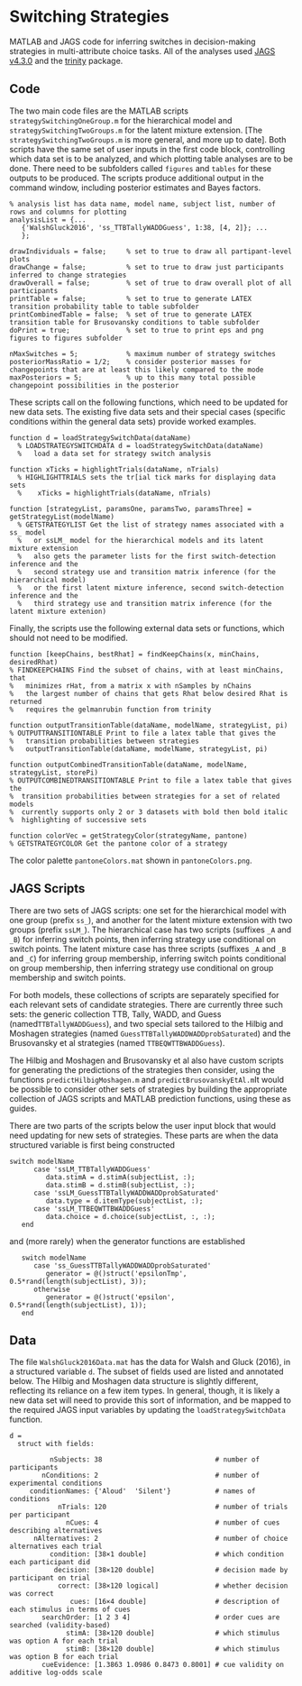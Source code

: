 # Switching Strategies

MATLAB and JAGS code for inferring switches in decision-making strategies in multi-attribute choice tasks. All of the analyses used [JAGS v4.3.0](http://mcmc-jags.sourceforge.net/) and the [trinity](https://github.com/joachimvandekerckhove/trinity) package. 

## Code

The two main code files are the MATLAB scripts `strategySwitchingOneGroup.m` for the hierarchical model and `strategySwitchingTwoGroups.m` for the latent mixture extension. [The `strategySwitchingTwoGroups.m` is more general, and more up to date]. Both scripts have the same set of user inputs in the first code block, controlling which data set is to be analyzed, and which plotting table analyses are to be done. There need to be subfolders called `figures` and `tables` for these outputs to be produced. The scripts produce additional output in the command window, including posterior estimates and Bayes factors.

```
% analysis list has data name, model name, subject list, number of rows and columns for plotting
analysisList = {...
   {'WalshGluck2016', 'ss_TTBTallyWADDGuess', 1:38, [4, 2]}; ...
   };

drawIndividuals = false;     % set to true to draw all partipant-level plots
drawChange = false;          % set to true to draw just participants inferred to change strategies
drawOverall = false;         % set of true to draw overall plot of all participants
printTable = false;          % set to true to generate LATEX transition probability table to table subfolder
printCombinedTable = false;  % set of true to generate LATEX transition table for Brusovansky conditions to table subfolder
doPrint = true;              % set to true to print eps and png figures to figures subfolder  
 
nMaxSwitches = 5;            % maximum number of strategy switches
posteriorMassRatio = 1/2;    % consider posterior masses for changepoints that are at least this likely compared to the mode
maxPosteriors = 5;           % up to this many total possible changepoint possibilities in the posterior

```

These scripts call on the following functions, which need to be updated for new data sets. The existing five data sets and their special cases (specific conditions within the general data sets) provide worked examples.

```
function d = loadStrategySwitchData(dataName)
  % LOADSTRATEGYSWITCHDATA d = loadStrategySwitchData(dataName)
  %   load a data set for strategy switch analysis
```

```
function xTicks = highlightTrials(dataName, nTrials)
  % HIGHLIGHTTRIALS sets the tr[ial tick marks for displaying data sets
  %    xTicks = highlightTrials(dataName, nTrials)
```

```
function [strategyList, paramsOne, paramsTwo, paramsThree] = getStrategyList(modelName)
  % GETSTRATEGYLIST Get the list of strategy names associated with a ss_ model
  %   or ssLM_ model for the hierarchical models and its latent mixture extension
  %   also gets the parameter lists for the first switch-detection inference and the
  %   second strategy use and transition matrix inference (for the hierarchical model)
  %   or the first latent mixture inference, second switch-detection inference and the
  %   third strategy use and transition matrix inference (for the latent mixture extenion)
```

Finally, the scripts use the following external data sets or functions, which should not need to be modified.

```
function [keepChains, bestRhat] = findKeepChains(x, minChains, desiredRhat)
% FINDKEEPCHAINS Find the subset of chains, with at least minChains, that
%   minimizes rHat, from a matrix x with nSamples by nChains
%   the largest number of chains that gets Rhat below desired Rhat is returned
%   requires the gelmanrubin function from trinity
```

```
function outputTransitionTable(dataName, modelName, strategyList, pi)
% OUTPUTTRANSITIONTABLE Print to file a latex table that gives the
%   transition probabilities between strategies
%   outputTransitionTable(dataName, modelName, strategyList, pi)
```

```
function outputCombinedTransitionTable(dataName, modelName, strategyList, storePi)
% OUTPUTCOMBINEDTRANSITIONTABLE Print to file a latex table that gives the
%  transition probabilities between strategies for a set of related models
%  currently supports only 2 or 3 datasets with bold then bold italic
%  highlighting of successive sets
```

```function colorVec = getStrategyColor(strategyName, pantone)
function colorVec = getStrategyColor(strategyName, pantone)
% GETSTRATEGYCOLOR Get the pantone color of a strategy
```

The color palette `pantoneColors.mat` shown in `pantoneColors.png`.

## JAGS Scripts

There are two sets of JAGS scripts: one set for the hierarchical model with one group (prefix `ss_`), and another for the latent mixture extension with two groups (prefix `ssLM_`). The hierarchical case has two scripts (suffixes `_A` and `_B`) for inferring switch points, then inferring strategy use conditional on switch points. The latent mixture case has three scripts  (suffixes `_A` and `_B` and `_C`) for inferring group membership, inferring switch points conditional on group membership, then inferring strategy use conditional on group membership and switch points.

For both models, these collections of scripts are separately specified for each relevant sets of candidate strategies. There are currently three such sets: the generic collection TTB, Tally, WADD, and Guess (named`TTBTallyWADDGuess`), and two special sets tailored to the Hilbig and Moshagen strategies (named `GuessTTBTallyWADDWADDprobSaturated`) and the Brusovansky et al strategies (named `TTBEQWTTBWADDGuess`). 

The  Hilbig and Moshagen and Brusovansky et al  also have custom scripts for generating the predictions of the strategies then consider, using the functions `predictHilbigMoshagen.m` and `predictBrusovanskyEtAl.m`It would be possible to consider other sets of strategies by building the appropriate collection of JAGS scripts and MATLAB prediction functions, using these as guides.

There are two parts of the scripts below the user input block that would need updating for new sets of strategies. These parts are when the data structured variable is first being constructed

```
switch modelName
      case 'ssLM_TTBTallyWADDGuess'
         data.stimA = d.stimA(subjectList, :);
         data.stimB = d.stimB(subjectList, :);
      case 'ssLM_GuessTTBTallyWADDWADDprobSaturated'
         data.type = d.itemType(subjectList, :);
      case 'ssLM_TTBEQWTTBWADDGuess'
         data.choice = d.choice(subjectList, :, :);
   end
```

and (more rarely) when the generator functions are established

``` % generator for initialization
   switch modelName
      case 'ss_GuessTTBTallyWADDWADDprobSaturated'
         generator = @()struct('epsilonTmp', 0.5*rand(length(subjectList), 3));
      otherwise
         generator = @()struct('epsilon', 0.5*rand(length(subjectList), 1));
   end
```

## Data

The file `WalshGluck2016Data.mat` has the data for Walsh and Gluck (2016), in a structured variable `d`. The subset of fields used are listed and annotated below. The Hilbig and Moshagen data structure is slightly different, reflecting its reliance on a few item types. In general, though, it is likely a new data set will need to provide this sort of information, and be mapped to the required JAGS input variables by updating the `loadStrategySwitchData` function.
```
d = 
  struct with fields:

          nSubjects: 38                            # number of participants
        nConditions: 2                             # number of experimental conditions		
     conditionNames: {'Aloud'  'Silent'}           # names of conditions
            nTrials: 120                           # number of trials per participant
              nCues: 4                             # number of cues describing alternatives
      nAlternatives: 2                             # number of choice alternatives each trial
          condition: [38×1 double]                 # which condition each participant did
           decision: [38×120 double]               # decision made by participant on trial
            correct: [38×120 logical]              # whether decision was correct
               cues: [16×4 double]                 # description of each stimulus in terms of cues
        searchOrder: [1 2 3 4]                     # order cues are searched (validity-based)
              stimA: [38×120 double]               # which stimulus was option A for each trial
              stimB: [38×120 double]               # which stimulus was option B for each trial
        cueEvidence: [1.3863 1.0986 0.8473 0.8001] # cue validity on additive log-odds scale

```
